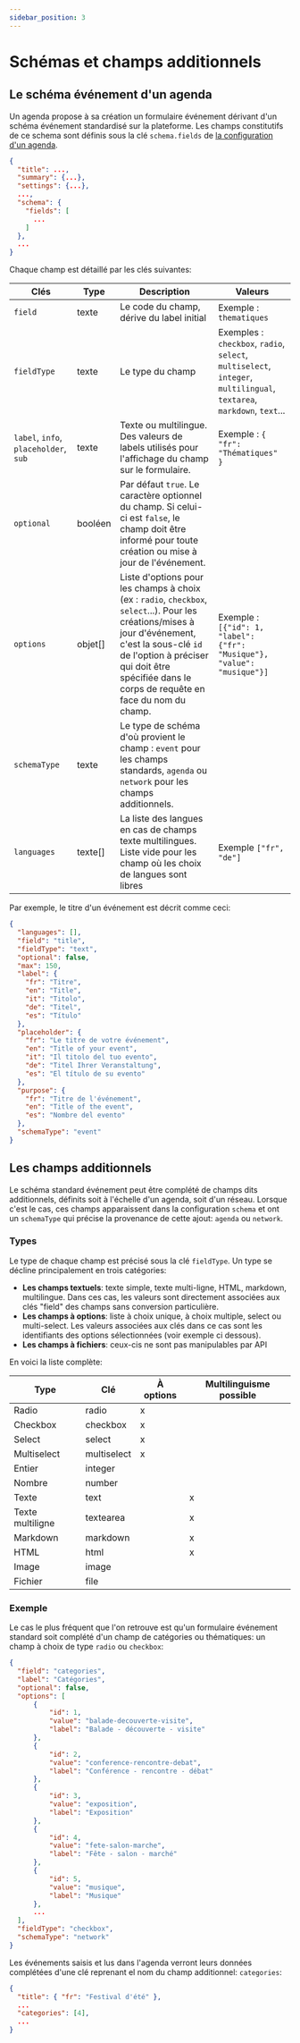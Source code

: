 ```yaml
---
sidebar_position: 3
---
```


# Schémas et champs additionnels

## Le schéma événement d'un agenda

Un agenda propose à sa création un formulaire événement dérivant d'un schéma événement standardisé sur la plateforme. Les champs constitutifs de ce schema sont définis sous la clé `schema.fields` de [la configuration d'un agenda](/agendas/lecture).

```json
{
  "title": ...,
  "summary": {...},
  "settings": {...},
  ...,
  "schema": {
    "fields": [
      ...
    ]
  },
  ...
}
```

Chaque champ est détaillé par les clés suivantes:

| Clés                                 | Type       | Description                                                                                                                                                                                                                                           | Valeurs                                                                                                               |
|--------------------------------------|------------|-------------------------------------------------------------------------------------------------------------------------------------------------------------------------------------------------------------------------------------------------------|-----------------------------------------------------------------------------------------------------------------------|
| `field`                              | texte      | Le code du champ, dérive du label initial                                                                                                                                                                                                             | Exemple : `thematiques`                                                                                               |
| `fieldType`                          | texte      | Le type du champ                                                                                                                                                                                                                                      | Exemples : `checkbox`, `radio`, `select`, `multiselect`, `integer`, `multilingual`, `textarea`, `markdown`, `text`... |
| `label`, `info`, `placeholder`, `sub`| texte      | Texte ou multilingue. Des valeurs de labels utilisés pour l'affichage du champ sur le formulaire.                                                                                                                                                     | Exemple : `{ "fr": "Thématiques" }`                                                                                   |
| `optional`                           | booléen    | Par défaut `true`. Le caractère optionnel du champ. Si celui-ci est `false`, le champ doit être informé pour toute création ou mise à jour de l'événement.                                                                                            |                                                                                                                       |
| `options`                            | objet[]    | Liste d'options pour les champs à choix (ex : `radio`, `checkbox`, `select`...). Pour les créations/mises à jour d'événement, c'est la sous-clé `id` de l'option à préciser qui doit être spécifiée dans le corps de requête en face du nom du champ. | Exemple : `[{"id": 1, "label": {"fr": "Musique"}, "value": "musique"}]`                                               |
| `schemaType`                         | texte      | Le type de schéma d'où provient le champ : `event` pour les champs standards, `agenda` ou `network` pour les champs additionnels.                                                                                                                     |                                                                                                                       |
| `languages`                          | texte[]    | La liste des langues en cas de champs texte multilingues. Liste vide pour les champ où les choix de langues sont libres                                                                                                                               | Exemple `["fr", "de"]`                                                                                                |

Par exemple, le titre d'un événement est décrit comme ceci:

```json
{
  "languages": [],
  "field": "title",
  "fieldType": "text",
  "optional": false,
  "max": 150,
  "label": {
    "fr": "Titre",
    "en": "Title",
    "it": "Titolo",
    "de": "Titel",
    "es": "Título"
  },
  "placeholder": {
    "fr": "Le titre de votre événement",
    "en": "Title of your event",
    "it": "Il titolo del tuo evento",
    "de": "Titel Ihrer Veranstaltung",
    "es": "El título de su evento"
  },
  "purpose": {
    "fr": "Titre de l'événement",
    "en": "Title of the event",
    "es": "Nombre del evento"
  },
  "schemaType": "event"
}
```

## Les champs additionnels

Le schéma standard événement peut être complété de champs dits additionnels, définits soit à l'échelle d'un agenda, soit d'un réseau. Lorsque c'est le cas, ces champs apparaissent dans la configuration `schema` et ont un `schemaType` qui précise la provenance de cette ajout: `agenda` ou `network`.

### Types

Le type de chaque champ est précisé sous la clé `fieldType`. Un type se décline principalement en trois catégories:

 * **Les champs textuels**: texte simple, texte multi-ligne, HTML, markdown, multilingue. Dans ces cas, les valeurs sont directement associées aux clés "field" des champs sans conversion particulière.
 * **Les champs à options**: liste à choix unique, à choix multiple, select ou multi-select. Les valeurs associées aux clés dans ce cas sont les identifiants des options sélectionnées (voir exemple ci dessous).
 * **Les champs à fichiers**: ceux-cis ne sont pas manipulables par API

En voici la liste complète:

| Type             | Clé         | À options | Multilinguisme possible |
|------------------|-------------|-----------|-------------------------|
| Radio            | radio       | x         |                         |
| Checkbox         | checkbox    | x         |                         |
| Select           | select      | x         |                         |
| Multiselect      | multiselect | x         |                         |
| Entier           | integer     |           |                         |
| Nombre           | number      |           |                         |
| Texte            | text        |           | x                       |
| Texte multiligne | textearea   |           | x                       |
| Markdown         | markdown    |           | x                       |
| HTML             | html        |           | x                       |
| Image            | image       |           |                         |
| Fichier          | file        |           |                         |

### Exemple

Le cas le plus fréquent que l'on retrouve est qu'un formulaire événement standard soit complété d'un champ de catégories ou thématiques: un champ à choix de type `radio` ou `checkbox`:

```json
{
  "field": "categories",
  "label": "Catégories",
  "optional": false,
  "options": [
      {
          "id": 1,
          "value": "balade-decouverte-visite",
          "label": "Balade - découverte - visite"
      },
      {
          "id": 2,
          "value": "conference-rencontre-debat",
          "label": "Conférence - rencontre - débat"
      },
      {
          "id": 3,
          "value": "exposition",
          "label": "Exposition"
      },
      {
          "id": 4,
          "value": "fete-salon-marche",
          "label": "Fête - salon - marché"
      },
      {
          "id": 5,
          "value": "musique",
          "label": "Musique"
      },
      ...
  ],
  "fieldType": "checkbox",
  "schemaType": "network"
}
```

Les événements saisis et lus dans l'agenda verront leurs données complétées d'une clé reprenant el nom du champ additionnel: `categories`:

```json
{
  "title": { "fr": "Festival d'été" },
  ...
  "categories": [4],
  ...
}
```
